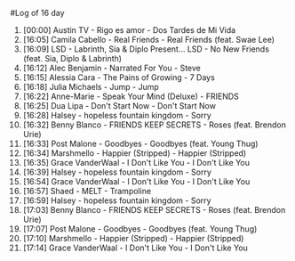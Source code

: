 #Log of 16 day

1. [00:00] Austin TV - Rigo es amor - Dos Tardes de Mi Vida
1. [16:05] Camila Cabello - Real Friends - Real Friends (feat. Swae Lee)
1. [16:09] LSD - Labrinth, Sia & Diplo Present... LSD - No New Friends (feat. Sia, Diplo & Labrinth)
1. [16:12] Alec Benjamin - Narrated For You - Steve
1. [16:15] Alessia Cara - The Pains of Growing - 7 Days
1. [16:18] Julia Michaels - Jump - Jump
1. [16:22] Anne-Marie - Speak Your Mind (Deluxe) - FRIENDS
1. [16:25] Dua Lipa - Don't Start Now - Don't Start Now
1. [16:28] Halsey - hopeless fountain kingdom - Sorry
1. [16:32] Benny Blanco - FRIENDS KEEP SECRETS - Roses (feat. Brendon Urie)
1. [16:33] Post Malone - Goodbyes - Goodbyes (feat. Young Thug)
1. [16:34] Marshmello - Happier (Stripped) - Happier (Stripped)
1. [16:35] Grace VanderWaal - I Don't Like You - I Don't Like You
1. [16:39] Halsey - hopeless fountain kingdom - Sorry
1. [16:54] Grace VanderWaal - I Don't Like You - I Don't Like You
1. [16:57] Shaed - MELT - Trampoline
1. [16:59] Halsey - hopeless fountain kingdom - Sorry
1. [17:03] Benny Blanco - FRIENDS KEEP SECRETS - Roses (feat. Brendon Urie)
1. [17:07] Post Malone - Goodbyes - Goodbyes (feat. Young Thug)
1. [17:10] Marshmello - Happier (Stripped) - Happier (Stripped)
1. [17:14] Grace VanderWaal - I Don't Like You - I Don't Like You
